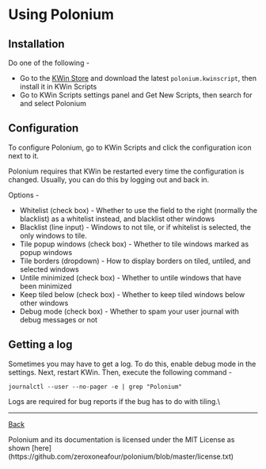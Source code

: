 # Using Polonium

## Installation

Do one of the following -
* Go to the [KWin Store](https://store.kde.org/p/2042756) and download the latest `polonium.kwinscript`, then install it in KWin Scripts
* Go to KWin Scripts settings panel and Get New Scripts, then search for and select Polonium

## Configuration

To configure Polonium, go to KWin Scripts and click the configuration icon next to it.

Polonium requires that KWin be restarted every time the configuration is changed. Usually, you can do this by logging out and back in.

Options -
* Whitelist (check box) - Whether to use the field to the right (normally the blacklist) as a whitelist instead, and blacklist other windows
* Blacklist (line input) - Windows to not tile, or if whitelist is selected, the only windows to tile.
* Tile popup windows (check box) - Whether to tile windows marked as popup windows
* Tile borders (dropdown) - How to display borders on tiled, untiled, and selected windows
* Untile minimized (check box) - Whether to untile windows that have been minimized
* Keep tiled below (check box) - Whether to keep tiled windows below other windows
* Debug mode (check box) - Whether to spam your user journal with debug messages or not

## Getting a log

Sometimes you may have to get a log. To do this, enable debug mode in the settings. Next, restart KWin. Then, execute the following command -

```
journalctl --user --no-pager -e | grep "Polonium"
```

Logs are required for bug reports if the bug has to do with tiling.\

---

[Back](index.md)

<footer>
Polonium and its documentation is licensed under the MIT License as shown [here](https://github.com/zeroxoneafour/polonium/blob/master/license.txt)
</footer>
